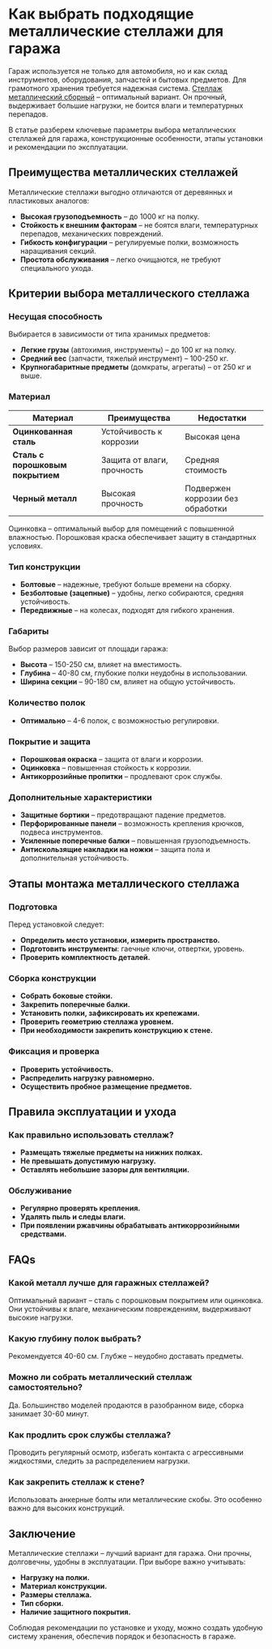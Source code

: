 # **Как выбрать подходящие металлические стеллажи для гаража**

Гараж используется не только для автомобиля, но и как склад инструментов, оборудования, запчастей и бытовых предметов. Для грамотного хранения требуется надежная система. [Стеллаж металлический сборный](https://stalosnova.ru/) – оптимальный вариант. Он прочный, выдерживает большие нагрузки, не боится влаги и температурных перепадов.

В статье разберем ключевые параметры выбора металлических стеллажей для гаража, конструкционные особенности, этапы установки и рекомендации по эксплуатации.

## **Преимущества металлических стеллажей**

Металлические стеллажи выгодно отличаются от деревянных и пластиковых аналогов:

- **Высокая грузоподъемность** – до 1000 кг на полку.
- **Стойкость к внешним факторам** – не боятся влаги, температурных перепадов, механических повреждений.
- **Гибкость конфигурации** – регулируемые полки, возможность наращивания секций.
- **Простота обслуживания** – легко очищаются, не требуют специального ухода.

## **Критерии выбора металлического стеллажа**

### **Несущая способность**

Выбирается в зависимости от типа хранимых предметов:

- **Легкие грузы** (автохимия, инструменты) – до 100 кг на полку.
- **Средний вес** (запчасти, тяжелый инструмент) – 100-250 кг.
- **Крупногабаритные предметы** (домкраты, агрегаты) – от 250 кг и выше.

### **Материал**

| Материал | Преимущества | Недостатки |
| --- | --- | --- |
| **Оцинкованная сталь** | Устойчивость к коррозии | Высокая цена |
| **Сталь с порошковым покрытием** | Защита от влаги, прочность | Средняя стоимость |
| **Черный металл** | Высокая прочность | Подвержен коррозии без обработки |

Оцинковка – оптимальный выбор для помещений с повышенной влажностью. Порошковая краска обеспечивает защиту в стандартных условиях.

### **Тип конструкции**

- **Болтовые** – надежные, требуют больше времени на сборку.
- **Безболтовые (зацепные)** – удобны, легко собираются, средняя устойчивость.
- **Передвижные** – на колесах, подходят для гибкого хранения.

### **Габариты**

Выбор размеров зависит от площади гаража:

- **Высота** – 150-250 см, влияет на вместимость.
- **Глубина** – 40-80 см, глубокие полки неудобны в использовании.
- **Ширина секции** – 90-180 см, влияет на общую устойчивость.

### **Количество полок**

- **Оптимально** – 4-6 полок, с возможностью регулировки.

### **Покрытие и защита**

- **Порошковая окраска** – защита от влаги и коррозии.
- **Оцинковка** – повышенная стойкость к коррозии.
- **Антикоррозийные пропитки** – продлевают срок службы.

### **Дополнительные характеристики**

- **Защитные бортики** – предотвращают падение предметов.
- **Перфорированные панели** – возможность крепления крючков, подвеса инструментов.
- **Усиленные поперечные балки** – повышенная грузоподъемность.
- **Антискользящие накладки на ножки** – защита пола и дополнительная устойчивость.

## **Этапы монтажа металлического стеллажа**

### **Подготовка**

Перед установкой следует:

- **Определить место установки, измерить пространство.**
- **Подготовить инструменты**: гаечные ключи, отвертки, уровень.
- **Проверить комплектность деталей.**

### **Сборка конструкции**

- **Собрать боковые стойки.**
- **Закрепить поперечные балки.**
- **Установить полки, зафиксировать их крепежами.**
- **Проверить геометрию стеллажа уровнем.**
- **При необходимости закрепить конструкцию к стене.**

### **Фиксация и проверка**

- **Проверить устойчивость.**
- **Распределить нагрузку равномерно.**
- **Осуществить пробное размещение предметов.**

## **Правила эксплуатации и ухода**

### **Как правильно использовать стеллаж?**

- **Размещать тяжелые предметы на нижних полках.**
- **Не превышать допустимую нагрузку.**
- **Оставлять небольшие зазоры для вентиляции.**

### **Обслуживание**

- **Регулярно проверять крепления.**
- **Удалять пыль и следы влаги.**
- **При появлении ржавчины обрабатывать антикоррозийными средствами.**

## **FAQs**

### **Какой металл лучше для гаражных стеллажей?**

Оптимальный вариант – сталь с порошковым покрытием или оцинковка. Они устойчивы к влаге, механическим повреждениям, выдерживают высокие нагрузки.

### **Какую глубину полок выбрать?**

Рекомендуется 40-60 см. Глубже – неудобно доставать предметы.

### **Можно ли собрать металлический стеллаж самостоятельно?**

Да. Большинство моделей продаются в разобранном виде, сборка занимает 30-60 минут.

### **Как продлить срок службы стеллажа?**

Проводить регулярный осмотр, избегать контакта с агрессивными жидкостями, следить за распределением нагрузки.

### **Как закрепить стеллаж к стене?**

Использовать анкерные болты или металлические скобы. Это особенно важно для высоких конструкций.

## **Заключение**

Металлические стеллажи – лучший вариант для гаража. Они прочны, долговечны, удобны в эксплуатации. При выборе важно учитывать:

- **Нагрузку на полки.**
- **Материал конструкции.**
- **Размеры стеллажа.**
- **Тип сборки.**
- **Наличие защитного покрытия.**

Соблюдая рекомендации по установке и уходу, можно создать удобную систему хранения, обеспечив порядок и безопасность в гараже.
